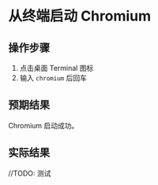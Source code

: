 # 从终端启动 Chromium

## 操作步骤

1. 点击桌面 Terminal 图标
2. 输入 `chromium` 后回车

## 预期结果

Chromium 启动成功。

## 实际结果

//TODO: 测试
